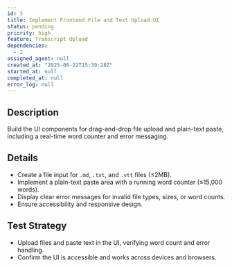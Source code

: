 ```yaml
---
id: 3
title: Implement Frontend File and Text Upload UI
status: pending
priority: high
feature: Transcript Upload
dependencies:
  - 2
assigned_agent: null
created_at: "2025-06-22T15:39:28Z"
started_at: null
completed_at: null
error_log: null
---
```


## Description
Build the UI components for drag-and-drop file upload and plain-text paste, including a real-time word counter and error messaging.

## Details
- Create a file input for `.md`, `.txt`, and `.vtt` files (≤2MB).
- Implement a plain-text paste area with a running word counter (≤15,000 words).
- Display clear error messages for invalid file types, sizes, or word counts.
- Ensure accessibility and responsive design.

## Test Strategy
- Upload files and paste text in the UI, verifying word count and error handling.
- Confirm the UI is accessible and works across devices and browsers. 
